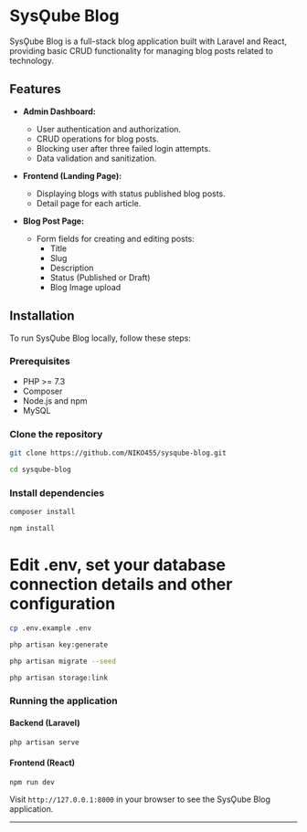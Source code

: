 # SysǪube Blog

SysǪube Blog is a full-stack blog application built with Laravel and React, providing basic CRUD functionality for
managing blog posts related to technology.

## Features

- **Admin Dashboard:**
    - User authentication and authorization.
    - CRUD operations for blog posts.
    - Blocking user after three failed login attempts.
    - Data validation and sanitization.

- **Frontend (Landing Page):**
    - Displaying blogs with status published blog posts.
    - Detail page for each article.

- **Blog Post Page:**
    - Form fields for creating and editing posts:
        - Title
        - Slug
        - Description
        - Status (Published or Draft)
        - Blog Image upload

## Installation

To run SysǪube Blog locally, follow these steps:

### Prerequisites

- PHP >= 7.3
- Composer
- Node.js and npm
- MySQL

### Clone the repository

```bash
git clone https://github.com/NIKO455/sysqube-blog.git
```

```bash
cd sysqube-blog
```

### Install dependencies

```bash
composer install
```

```bash
npm install
```


# Edit .env,  set your database connection details and other configuration

```bash
cp .env.example .env
```

```bash
php artisan key:generate
```

```bash
php artisan migrate --seed
```

```bash
php artisan storage:link
```


### Running the application

#### Backend (Laravel)

```bash
php artisan serve
```

#### Frontend (React)

```bash
npm run dev
```

Visit `http://127.0.0.1:8000` in your browser to see the SysǪube Blog application.


---
